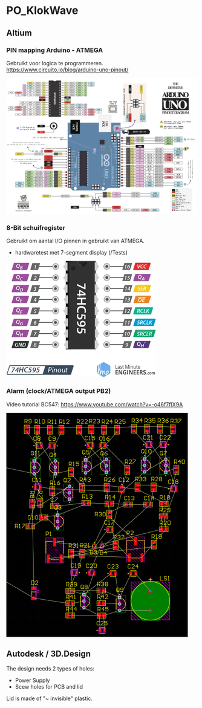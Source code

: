 # PO_KlokWave

## Altium

### PIN mapping Arduino - ATMEGA
Gebruikt voor logica te programmeren.
https://www.circuito.io/blog/arduino-uno-pinout/

![ATMEGA pins](Images/ATMEGA_TO_UNO.jpg)


### 8-Bit schuifregister
Gebruikt om aantal I/O pinnen in gebruikt van ATMEGA.
- hardwaretest met 7-segment display (/Tests)

![74HC595 pins](Images/Pinout-74HC595-Shift-Register.webp)

### Alarm (clock/ATMEGA output PB2)

Video tutorial BC547: https://www.youtube.com/watch?v=-o46f7fIX9A

![WAVE ALARM PCB design in Altium](Images/WAVE.PCB.png) 

## Autodesk / 3D.Design

The design needs 2 types of holes:
- Power Supply
- Scew holes for PCB and lid

Lid is made of "~ invisible" plastic.
